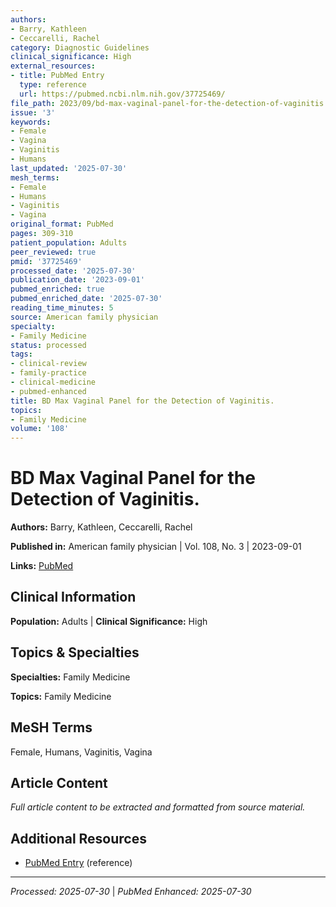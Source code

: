 ```yaml
---
authors:
- Barry, Kathleen
- Ceccarelli, Rachel
category: Diagnostic Guidelines
clinical_significance: High
external_resources:
- title: PubMed Entry
  type: reference
  url: https://pubmed.ncbi.nlm.nih.gov/37725469/
file_path: 2023/09/bd-max-vaginal-panel-for-the-detection-of-vaginitis.md
issue: '3'
keywords:
- Female
- Vagina
- Vaginitis
- Humans
last_updated: '2025-07-30'
mesh_terms:
- Female
- Humans
- Vaginitis
- Vagina
original_format: PubMed
pages: 309-310
patient_population: Adults
peer_reviewed: true
pmid: '37725469'
processed_date: '2025-07-30'
publication_date: '2023-09-01'
pubmed_enriched: true
pubmed_enriched_date: '2025-07-30'
reading_time_minutes: 5
source: American family physician
specialty:
- Family Medicine
status: processed
tags:
- clinical-review
- family-practice
- clinical-medicine
- pubmed-enhanced
title: BD Max Vaginal Panel for the Detection of Vaginitis.
topics:
- Family Medicine
volume: '108'
---
```


# BD Max Vaginal Panel for the Detection of Vaginitis.

**Authors:** Barry, Kathleen, Ceccarelli, Rachel

**Published in:** American family physician | Vol. 108, No. 3 | 2023-09-01

**Links:** [PubMed](https://pubmed.ncbi.nlm.nih.gov/37725469/)

## Clinical Information

**Population:** Adults | **Clinical Significance:** High

## Topics & Specialties

**Specialties:** Family Medicine

**Topics:** Family Medicine

## MeSH Terms

Female, Humans, Vaginitis, Vagina

## Article Content

*Full article content to be extracted and formatted from source material.*

## Additional Resources

- [PubMed Entry](https://pubmed.ncbi.nlm.nih.gov/37725469/) (reference)

---

*Processed: 2025-07-30* | *PubMed Enhanced: 2025-07-30*
